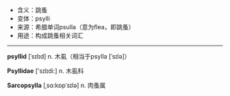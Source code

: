- <span class="definition">含义：跳蚤</span>
- <span class="definition">变体：psylli</span>
- <span class="definition">来源：希腊单词psulla（意为flea，即跳蚤）</span>
- <span class="definition">用途：构成跳蚤相关词汇</span>

---

<span class="vocabulary">**psyllid**</span> [ˈsɪlɪd] n. 木虱（相当于psylla [ˈsɪlə]）

<span class="vocabulary">**Psyllidae**</span> ['sɪlɪdi:] n. 木虱科

<span class="vocabulary">**Sarcopsylla**</span> [ˌsɑ:kɒpˈsɪlə] n. 肉蚤属

